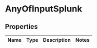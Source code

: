 # AnyOfInputSplunk

## Properties
Name | Type | Description | Notes
------------ | ------------- | ------------- | -------------
